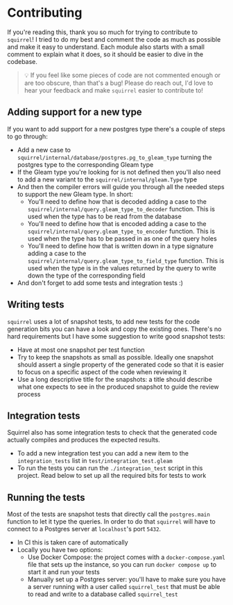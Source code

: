 # Contributing

If you're reading this, thank you so much for trying to contribute to
`squirrel`!
I tried to do my best and comment the code as much as possible and make it easy
to understand. Each module also starts with a small comment to explain what it
does, so it should be easier to dive in the codebase.

> 💡 If you feel like some pieces of code are not commented enough or are too
> obscure, than that's a bug! Please do reach out, I'd love to hear your
> feedback and make `squirrel` easier to contribute to!

## Adding support for a new type

If you want to add support for a new postgres type there's a couple of steps to
go through:

- Add a new case to `squirrel/internal/database/postgres.pg_to_gleam_type`
  turning the postgres type to the corresponding Gleam type
- If the Gleam type you're looking for is not defined then you'll also need to
  add a new variant to the `squirrel/internal/gleam.Type` type
- And then the compiler errors will guide you through all the needed steps to
  support the new Gleam type. In short:
  - You'll need to define how that is decoded adding a case to the
    `squirrel/internal/query.gleam_type_to_decoder` function.
    This is used when the type has to be read from the database
  - You'll need to define how that is encoded adding a case to the
    `squirrel/internal/query.gleam_type_to_encoder` function.
    This is used when the type has to be passed in as one of the query holes
  - You'll need to define how that is written down in a type signature adding a
    case to the `squirrel/internal/query.gleam_type_to_field_type` function.
    This is used when the type is in the values returned by the query to
    write down the type of the corresponding field
- And don't forget to add some tests and integration tests :)

## Writing tests

`squirrel` uses a lot of snapshot tests, to add new tests for the code
generation bits you can have a look and copy the existing ones.
There's no hard requirements but I have some suggestion to write good snapshot
tests:

- Have at most one snapshot per test function
- Try to keep the snapshots as small as possible.
  Ideally one snapshot should assert a single property of the generated code so
  that it is easier to focus on a specific aspect of the code when reviewing it
- Use a long descriptive title for the snapshots: a title should describe what
  one expects to see in the produced snapshot to guide the review process

## Integration tests

Squirrel also has some integration tests to check that the generated code
actually compiles and produces the expected results.

- To add a new integration test you can add a new item to the
  `integration_tests` list in `test/integration_test.gleam`
- To run the tests you can run the `./integration_test` script in this project.
  Read below to set up all the required bits for tests to work

## Running the tests

Most of the tests are snapshot tests that directly call the `postgres.main`
function to let it type the queries. In order to do that `squirrel` will have to
connect to a Postgres server at `localhost`'s port `5432`.

- In CI this is taken care of automatically
- Locally you have two options:
  - Use Docker Compose: the project comes with a `docker-compose.yaml` file that
    sets up the instance, so you can run `docker compose up` to start it and run
    your tests
  - Manually set up a Postgres server: you'll have to make sure you have a
    server running with a user called `squirrel_test` that must be able to read
    and write to a database called `squirrel_test`
